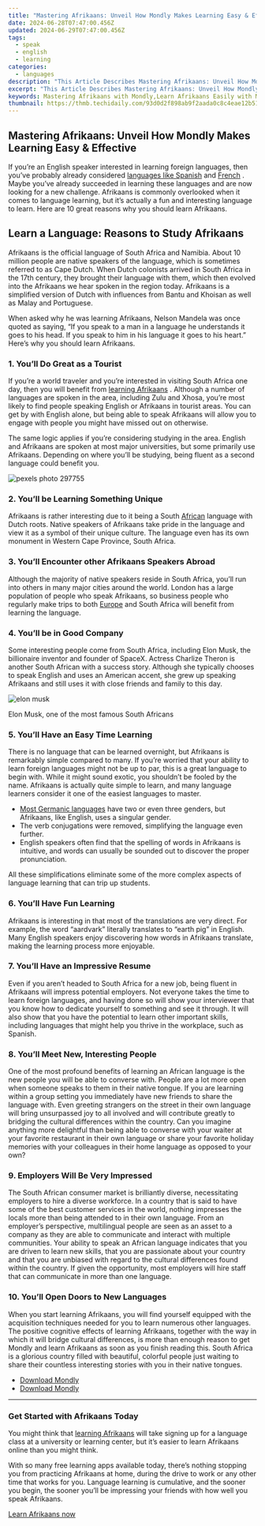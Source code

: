 ```yaml
---
title: "Mastering Afrikaans: Unveil How Mondly Makes Learning Easy & Effective"
date: 2024-06-28T07:47:00.456Z
updated: 2024-06-29T07:47:00.456Z
tags:
  - speak
  - english
  - learning
categories:
  - languages
description: "This Article Describes Mastering Afrikaans: Unveil How Mondly Makes Learning Easy & Effective"
excerpt: "This Article Describes Mastering Afrikaans: Unveil How Mondly Makes Learning Easy & Effective"
keywords: Mastering Afrikaans with Mondly,Learn Afrikaans Easily with Mondly,Afrikaans Language Learning Made Simple by Mondly,Mondly,Efficient Afrikaans Learning with Mondly Platform,Afrikaans Language Mastery Through Interactive Mondly Lessons,Enhance Your Skills in Afrikaans Using Mondly's Innovative Approach
thumbnail: https://thmb.techidaily.com/93d0d2f898ab9f2aada0c8c4eae12b5163704e3e0107a7a0c827d88713775503.png
---
```


## Mastering Afrikaans: Unveil How Mondly Makes Learning Easy & Effective

 If you’re an English speaker interested in learning foreign languages, then you’ve probably already considered [languages like Spanish](https://shop.mondly.com/affiliate.php?ACCOUNT=ATISTUDI&AFFILIATE=108875&PATH=https://www.mondly.com?AFFILIATE=108875) and [French](https://shop.mondly.com/affiliate.php?ACCOUNT=ATISTUDI&AFFILIATE=108875&PATH=https://www.mondly.com?AFFILIATE=108875) . Maybe you’ve already succeeded in learning these languages and are now looking for a new challenge. Afrikaans is commonly overlooked when it comes to language learning, but it’s actually a fun and interesting language to learn. Here are 10 great reasons why you should learn Afrikaans.

## **Learn a Language: Reasons to Study Afrikaans**

 Afrikaans is the official language of South Africa and Namibia. About 10 million people are native speakers of the language, which is sometimes referred to as Cape Dutch. When Dutch colonists arrived in South Africa in the 17th century, they brought their language with them, which then evolved into the Afrikaans we hear spoken in the region today. Afrikaans is a simplified version of Dutch with influences from Bantu and Khoisan as well as Malay and Portuguese.

 When asked why he was learning Afrikaans, Nelson Mandela was once quoted as saying, “If you speak to a man in a language he understands it goes to his head. If you speak to him in his language it goes to his heart.” Here’s why you should learn Afrikaans.

### **1\. You’ll Do Great as a Tourist**

 If you’re a world traveler and you’re interested in visiting South Africa one day, then you will benefit from [learning Afrikaans](https://adjt.mondly.com/5ixfg4k?campaign=blog-post-id-801&fallback=https%3A%2F%2Fapp.mondly.com%3Futm%5Fmedium%3Dblog%5Fblog-post-id-801%26utm%5Fsource%3Dblog-post-id-801&redirect%5Fmacos=https%3A%2F%2Fapp.mondly.com%3Futm%5Fmedium%3Dblog%5Fblog-post-id-801%26utm%5Fsource%3Dblog-post-id-801&redirect%5Fandroid=https%3A%2F%2Fplay.google.com%2Fstore%2Fapps%2Fdetails%3Fid%3Dcom.atistudios.mondly.languages%3Futm%5Fmedium%3Dblog%5Fblog-post-id-801%26utm%5Fsource%3Dblog-post-id-801&redirect%5Fios=https%3A%2F%2Fapps.apple.com%2Fapp%2Fapple-store%2Fid987873536%3Fpt%3D78954800%26ct%3Dblog-post-id-801%26mt%3D8)  . Although a number of languages are spoken in the area, including Zulu and Xhosa, you’re most likely to find people speaking English or Afrikaans in tourist areas. You can get by with English alone, but being able to speak Afrikaans will allow you to engage with people you might have missed out on otherwise.

 The same logic applies if you’re considering studying in the area. English and Afrikaans are spoken at most major universities, but some primarily use Afrikaans. Depending on where you’ll be studying, being fluent as a second language could benefit you.

![pexels photo 297755](https://edge.mondly.com/blog/wp-content/uploads/2017/11/pexels-photo-297755.jpeg "10 Reasons Why You Should Learn Afrikaans 2")

### **2\. You’ll be Learning Something Unique**

 Afrikaans is rather interesting due to it being a South [African](https://shop.mondly.com/affiliate.php?ACCOUNT=ATISTUDI&AFFILIATE=108875&PATH=https://www.mondly.com?AFFILIATE=108875) language with Dutch roots. Native speakers of Afrikaans take pride in the language and view it as a symbol of their unique culture. The language even has its own monument in Western Cape Province, South Africa.

### **3\. You’ll Encounter other Afrikaans Speakers Abroad**

 Although the majority of native speakers reside in South Africa, you’ll run into others in many major cities around the world. London has a large population of people who speak Afrikaans, so business people who regularly make trips to both [Europe](https://shop.mondly.com/affiliate.php?ACCOUNT=ATISTUDI&AFFILIATE=108875&PATH=https://www.mondly.com?AFFILIATE=108875) and South Africa will benefit from learning the language.

### **4\. You’ll be in Good Company**

 Some interesting people come from South Africa, including Elon Musk, the billionaire inventor and founder of SpaceX. Actress Charlize Theron is another South African with a success story. Although she typically chooses to speak English and uses an American accent, she grew up speaking Afrikaans and still uses it with close friends and family to this day.

![elon musk](https://edge.mondly.com/blog/wp-content/uploads/2017/11/Elon_Musk_-_The_Summit_2013-600x536.jpg "10 Reasons Why You Should Learn Afrikaans 3")

 Elon Musk, one of the most famous South Africans

### **5\. You’ll Have an Easy Time Learning**

 There is no language that can be learned overnight, but Afrikaans is remarkably simple compared to many. If you’re worried that your ability to learn foreign languages might not be up to par, this is a great language to begin with. While it might sound exotic, you shouldn’t be fooled by the name. Afrikaans is actually quite simple to learn, and many language learners consider it one of the easiest languages to master.

* [Most Germanic languages](https://shop.mondly.com/affiliate.php?ACCOUNT=ATISTUDI&AFFILIATE=108875&PATH=https://www.mondly.com?AFFILIATE=108875) have two or even three genders, but Afrikaans, like English, uses a singular gender.
* The verb conjugations were removed, simplifying the language even further.
* English speakers often find that the spelling of words in Afrikaans is intuitive, and words can usually be sounded out to discover the proper pronunciation.

 All these simplifications eliminate some of the more complex aspects of language learning that can trip up students.

### **6\. You’ll Have Fun Learning**

 Afrikaans is interesting in that most of the translations are very direct. For example, the word “aardvark” literally translates to “earth pig” in English. Many English speakers enjoy discovering how words in Afrikaans translate, making the learning process more enjoyable.

### **7\. You’ll Have an Impressive Resume**

 Even if you aren’t headed to South Africa for a new job, being fluent in Afrikaans will impress potential employers. Not everyone takes the time to learn foreign languages, and having done so will show your interviewer that you know how to dedicate yourself to something and see it through. It will also show that you have the potential to learn other important skills, including languages that might help you thrive in the workplace, such as Spanish.

### 8\. You’ll Meet New, Interesting People

 One of the most profound benefits of learning an African language is the new people you will be able to converse with. People are a lot more open when someone speaks to them in their native tongue. If you are learning within a group setting you immediately have new friends to share the language with. Even greeting strangers on the street in their own language will bring unsurpassed joy to all involved and will contribute greatly to bridging the cultural differences within the country. Can you imagine anything more delightful than being able to converse with your waiter at your favorite restaurant in their own language or share your favorite holiday memories with your colleagues in their home language as opposed to your own?

### 9\. Employers Will Be Very Impressed

 The South African consumer market is brilliantly diverse, necessitating employers to hire a diverse workforce. In a country that is said to have some of the best customer services in the world, nothing impresses the locals more than being attended to in their own language. From an employer’s perspective, multilingual people are seen as an asset to a company as they are able to communicate and interact with multiple communities. Your ability to speak an African language indicates that you are driven to learn new skills, that you are passionate about your country and that you are unbiased with regard to the cultural differences found within the country. If given the opportunity, most employers will hire staff that can communicate in more than one language.

### 10\. You’ll Open Doors to New Languages

 When you start learning Afrikaans, you will find yourself equipped with the acquisition techniques needed for you to learn numerous other languages. The positive cognitive effects of learning Afrikaans, together with the way in which it will bridge cultural differences, is more than enough reason to get Mondly and learn Afrikaans as soon as you finish reading this. South Africa is a glorious country filled with beautiful, colorful people just waiting to share their countless interesting stories with you in their native tongues.

* [Download Mondly](https://www.facebook.com/sharer/sharer.php?u=https%3A%2F%2Fwww.mondly.com%2Fblog%2F7-reasons-to-learn-afrikaans%2F&t=10+Reasons+Why+You+Should+Learn+Afrikaans "Share on Facebook")
* [Download Mondly](https://shop.mondly.com/affiliate.php?ACCOUNT=ATISTUDI&AFFILIATE=108875&PATH=https://www.mondly.com?AFFILIATE=108875)

---

### **Get Started with Afrikaans Today**

 You might think that [learning Afrikaans](https://adjt.mondly.com/5ixfg4k?campaign=blog-post-id-801&fallback=https%3A%2F%2Fapp.mondly.com%3Futm%5Fmedium%3Dblog%5Fblog-post-id-801%26utm%5Fsource%3Dblog-post-id-801&redirect%5Fmacos=https%3A%2F%2Fapp.mondly.com%3Futm%5Fmedium%3Dblog%5Fblog-post-id-801%26utm%5Fsource%3Dblog-post-id-801&redirect%5Fandroid=https%3A%2F%2Fplay.google.com%2Fstore%2Fapps%2Fdetails%3Fid%3Dcom.atistudios.mondly.languages%3Futm%5Fmedium%3Dblog%5Fblog-post-id-801%26utm%5Fsource%3Dblog-post-id-801&redirect%5Fios=https%3A%2F%2Fapps.apple.com%2Fapp%2Fapple-store%2Fid987873536%3Fpt%3D78954800%26ct%3Dblog-post-id-801%26mt%3D8) will take signing up for a language class at a university or learning center, but it’s easier to learn Afrikaans online than you might think.

 With so many free learning apps available today, there’s nothing stopping you from practicing Afrikaans at home, during the drive to work or any other time that works for you. Language learning is cumulative, and the sooner you begin, the sooner you’ll be impressing your friends with how well you speak Afrikaans.

[Learn Afrikaans now](https://adjt.mondly.com/5ixfg4k?campaign=blog-post-id-801&fallback=https%3A%2F%2Fapp.mondly.com%3Futm%5Fmedium%3Dblog%5Fblog-post-id-801%26utm%5Fsource%3Dblog-post-id-801&redirect%5Fmacos=https%3A%2F%2Fapp.mondly.com%3Futm%5Fmedium%3Dblog%5Fblog-post-id-801%26utm%5Fsource%3Dblog-post-id-801&redirect%5Fandroid=https%3A%2F%2Fplay.google.com%2Fstore%2Fapps%2Fdetails%3Fid%3Dcom.atistudios.mondly.languages%3Futm%5Fmedium%3Dblog%5Fblog-post-id-801%26utm%5Fsource%3Dblog-post-id-801&redirect%5Fios=https%3A%2F%2Fapps.apple.com%2Fapp%2Fapple-store%2Fid987873536%3Fpt%3D78954800%26ct%3Dblog-post-id-801%26mt%3D8 "Learn Afrikaans now")

<ins class="adsbygoogle"
     style="display:block"
     data-ad-format="autorelaxed"
     data-ad-client="ca-pub-7571918770474297"
     data-ad-slot="1223367746"></ins>



<ins class="adsbygoogle"
     style="display:block"
     data-ad-client="ca-pub-7571918770474297"
     data-ad-slot="8358498916"
     data-ad-format="auto"
     data-full-width-responsive="true"></ins>


